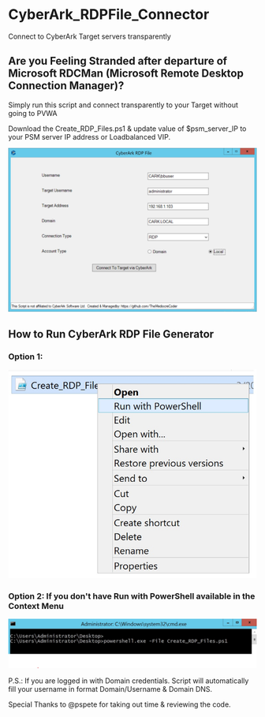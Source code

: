 # CyberArk_RDPFile_Connector
Connect to CyberArk Target servers transparently

## Are you Feeling Stranded after departure of Microsoft RDCMan (Microsoft Remote Desktop Connection Manager)?
Simply run this script and connect transparently to your Target without going to PVWA

Download the Create_RDP_Files.ps1 & update value of $psm_server_IP to your PSM server IP address or Loadbalanced VIP.

![Image of CyberArk RDP File Generator](https://github.com/TheMediocreCoder/CyberArk_RDPFile_Connector/blob/master/docs/images/RDP_File_Launcher.jpg)

## How to Run CyberArk RDP File Generator
### Option 1:

![Image of How](https://github.com/TheMediocreCoder/CyberArk_RDPFile_Connector/blob/master/docs/images/Run_PS_RDP_File.jpg)

### Option 2: If you don't have Run with PowerShell available in the Context Menu

![Image of How CLI](https://github.com/TheMediocreCoder/CyberArk_RDPFile_Connector/blob/master/docs/images/Launch_PowerShell_CMD.JPG)

P.S.:
If you are logged in with Domain credentials. Script will automatically fill your username in format Domain/Username & Domain DNS.

Special Thanks to @pspete for taking out time & reviewing the code.
